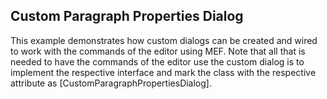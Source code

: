 ## Custom Paragraph Properties Dialog
This example demonstrates how custom dialogs can be created and wired to work with the commands of the editor using MEF.
Note that all that is needed to have the commands of the editor use the custom dialog is to implement the respective interface and mark the class with the respective attribute as [CustomParagraphPropertiesDialog].

[//]: <keywords: replace, inherit, modify,style,styling>